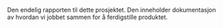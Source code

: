Den endelig rapporten til dette prosjektet. Den inneholder dokumentasjon av hvordan vi jobbet sammen for å ferdigstille produktet. 
